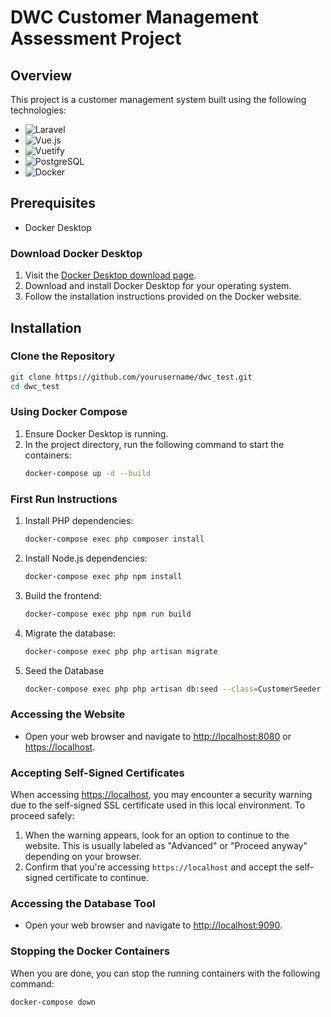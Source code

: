 # DWC Customer Management Assessment Project

## Overview
This project is a customer management system built using the following technologies:
- ![Laravel](https://img.shields.io/badge/Laravel-FF2D20?style=for-the-badge&logo=laravel&logoColor=white)
- ![Vue.js](https://img.shields.io/badge/Vue.js-4FC08D?style=for-the-badge&logo=vue.js&logoColor=white)
- ![Vuetify](https://img.shields.io/badge/Vuetify-1867C0?style=for-the-badge&logo=vuetify&logoColor=white)
- ![PostgreSQL](https://img.shields.io/badge/PostgreSQL-336791?style=for-the-badge&logo=postgresql&logoColor=white)
- ![Docker](https://img.shields.io/badge/Docker-2496ED?style=for-the-badge&logo=docker&logoColor=white)

## Prerequisites
- Docker Desktop

### Download Docker Desktop
1. Visit the [Docker Desktop download page](https://www.docker.com/products/docker-desktop).
2. Download and install Docker Desktop for your operating system.
3. Follow the installation instructions provided on the Docker website.

## Installation

### Clone the Repository
```sh
git clone https://github.com/yourusername/dwc_test.git
cd dwc_test
```

### Using Docker Compose
1. Ensure Docker Desktop is running.
2. In the project directory, run the following command to start the containers:
   ```sh
   docker-compose up -d --build
   ```

### First Run Instructions
1. Install PHP dependencies:
   ```sh
   docker-compose exec php composer install
   ```
2. Install Node.js dependencies:
   ```sh
   docker-compose exec php npm install
   ```
3. Build the frontend:
   ```sh
   docker-compose exec php npm run build
   ```
4. Migrate the database:
   ```sh
   docker-compose exec php php artisan migrate
   ```
5. Seed the Database
   ```sh
   docker-compose exec php php artisan db:seed --class=CustomerSeeder
   ```

### Accessing the Website
- Open your web browser and navigate to [http://localhost:8080](http://localhost:8080) or [https://localhost](https://localhost).

### Accepting Self-Signed Certificates
When accessing [https://localhost](https://localhost), you may encounter a security warning due to the self-signed SSL certificate used in this local environment. To proceed safely:

1. When the warning appears, look for an option to continue to the website. This is usually labeled as "Advanced" or "Proceed anyway" depending on your browser.
2. Confirm that you're accessing `https://localhost` and accept the self-signed certificate to continue.

### Accessing the Database Tool
- Open your web browser and navigate to [http://localhost:9090](http://localhost:9090).

### Stopping the Docker Containers
When you are done, you can stop the running containers with the following command:
```sh
docker-compose down